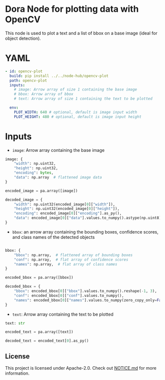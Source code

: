 # Dora Node for plotting data with OpenCV

This node is used to plot a text and a list of bbox on a base image (ideal for object detection).

# YAML

```yaml
- id: opencv-plot
  build: pip install ../../node-hub/opencv-plot
  path: opencv-plot
  inputs:
    # image: Arrow array of size 1 containing the base image
    # bbox: Arrow array of bbox
    # text: Arrow array of size 1 containing the text to be plotted

  env:
    PLOT_WIDTH: 640 # optional, default is image input width
    PLOT_HEIGHT: 480 # optional, default is image input height
```

# Inputs

- `image`: Arrow array containing the base image

```python
image: {
    "width": np.uint32,
    "height": np.uint32,
    "encoding": bytes,
    "data": np.array  # flattened image data
}

encoded_image = pa.array([image])

decoded_image = {
    "width": np.uint32(encoded_image[0]["width"]),
    "height": np.uint32(encoded_image[0]["height"]),
    "encoding": encoded_image[0]["encoding"].as_py(),
    "data": encoded_image[0]["data"].values.to_numpy().astype(np.uint8)
}
```

- `bbox`: an arrow array containing the bounding boxes, confidence scores, and class names of the detected objects

```Python

bbox: {
    "bbox": np.array,  # flattened array of bounding boxes
    "conf": np.array,  # flat array of confidence scores
    "names": np.array,  # flat array of class names
}

encoded_bbox = pa.array([bbox])

decoded_bbox = {
    "bbox": encoded_bbox[0]["bbox"].values.to_numpy().reshape(-1, 3),
    "conf": encoded_bbox[0]["conf"].values.to_numpy(),
    "names": encoded_bbox[0]["names"].values.to_numpy(zero_copy_only=False),
}
```

- `text`: Arrow array containing the text to be plotted

```python
text: str

encoded_text = pa.array([text])

decoded_text = encoded_text[0].as_py()
```

## License

This project is licensed under Apache-2.0. Check out [NOTICE.md](../../NOTICE.md) for more information.
